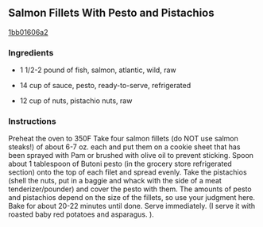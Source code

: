 ## Salmon Fillets With Pesto and Pistachios

[1bb01606a2](http://www.food.com/recipe/salmon-fillets-with-pesto-and-pistachios-202262)

### Ingredients

 - 1 1/2-2 pound of fish, salmon, atlantic, wild, raw

 - 14 cup of sauce, pesto, ready-to-serve, refrigerated

 - 12 cup of nuts, pistachio nuts, raw

### Instructions

Preheat the oven to 350F Take four salmon fillets (do NOT use salmon steaks!) of about 6-7 oz. each and put them on a cookie sheet that has been sprayed with Pam or brushed with olive oil to prevent sticking. Spoon about 1 tablespoon of Butoni pesto (in the grocery store refrigerated section) onto the top of each filet and spread evenly. Take the pistachios (shell the nuts, put in a baggie and whack with the side of a meat tenderizer/pounder) and cover the pesto with them. The amounts of pesto and pistachios depend on the size of the fillets, so use your judgment here. Bake for about 20-22 minutes until done. Serve immediately. (I serve it with roasted baby red potatoes and asparagus. ).